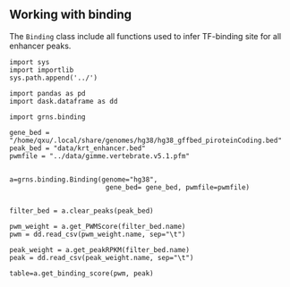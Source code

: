 ## Working with binding
The `Binding` class include all functions used to infer TF-binding site for all enhancer peaks.

```
import sys 
import importlib
sys.path.append('../')

import pandas as pd
import dask.dataframe as dd

import grns.binding
```

```
gene_bed = "/home/qxu/.local/share/genomes/hg38/hg38_gffbed_piroteinCoding.bed"
peak_bed = "data/krt_enhancer.bed"
pwmfile = "../data/gimme.vertebrate.v5.1.pfm"


a=grns.binding.Binding(genome="hg38", 
                        gene_bed= gene_bed, pwmfile=pwmfile)


filter_bed = a.clear_peaks(peak_bed)

pwm_weight = a.get_PWMScore(filter_bed.name)
pwm = dd.read_csv(pwm_weight.name, sep="\t")

peak_weight = a.get_peakRPKM(filter_bed.name)
peak = dd.read_csv(peak_weight.name, sep="\t")

table=a.get_binding_score(pwm, peak)

```
